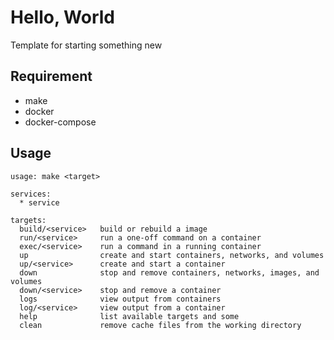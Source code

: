 # Hello, World

Template for starting something new

## Requirement

* make
* docker
* docker-compose

## Usage

```
usage: make <target>

services:
  * service

targets:
  build/<service>   build or rebuild a image
  run/<service>     run a one-off command on a container
  exec/<service>    run a command in a running container
  up                create and start containers, networks, and volumes
  up/<service>      create and start a container
  down              stop and remove containers, networks, images, and volumes
  down/<service>    stop and remove a container
  logs              view output from containers
  log/<service>     view output from a container
  help              list available targets and some
  clean             remove cache files from the working directory
```
